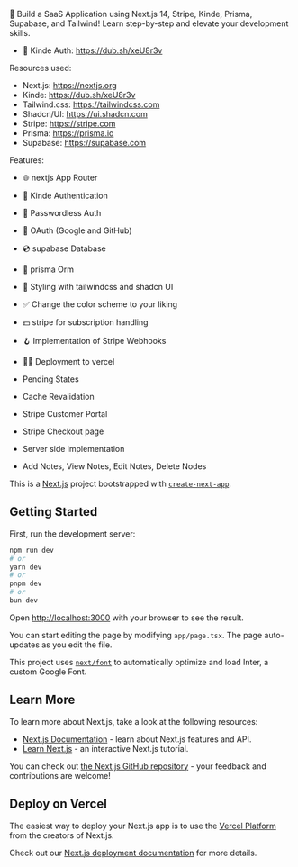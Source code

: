 🚀 Build a SaaS Application using Next.js 14, Stripe, Kinde, Prisma, Supabase, and Tailwind! Learn step-by-step and elevate your development skills. 

- 🚀 Kinde Auth: https://dub.sh/xeU8r3v

Resources used:
- Next.js: https://nextjs.org
- Kinde: https://dub.sh/xeU8r3v
- Tailwind.css: https://tailwindcss.com
- Shadcn/UI: https://ui.shadcn.com
- Stripe: https://stripe.com
- Prisma: https://prisma.io
- Supabase: https://supabase.com

Features: 

- 🌐 nextjs App Router
- 🔐 Kinde Authentication
- 📧 Passwordless Auth
- 🔑 OAuth (Google and GitHub)
- 💿 supabase Database
- 💨 prisma Orm
- 🎨 Styling with tailwindcss and shadcn UI
- ✅ Change the color scheme to your liking
- 💵 stripe for subscription handling
- 🪝 Implementation of Stripe Webhooks
- 😶‍🌫️ Deployment to vercel

- Pending States
- Cache Revalidation
- Stripe Customer Portal
- Stripe Checkout page
- Server side implementation 
- Add Notes, View Notes,  Edit Notes, Delete Nodes


This is a [Next.js](https://nextjs.org/) project bootstrapped with [`create-next-app`](https://github.com/vercel/next.js/tree/canary/packages/create-next-app).

## Getting Started

First, run the development server:

```bash
npm run dev
# or
yarn dev
# or
pnpm dev
# or
bun dev
```

Open [http://localhost:3000](http://localhost:3000) with your browser to see the result.

You can start editing the page by modifying `app/page.tsx`. The page auto-updates as you edit the file.

This project uses [`next/font`](https://nextjs.org/docs/basic-features/font-optimization) to automatically optimize and load Inter, a custom Google Font.

## Learn More

To learn more about Next.js, take a look at the following resources:

- [Next.js Documentation](https://nextjs.org/docs) - learn about Next.js features and API.
- [Learn Next.js](https://nextjs.org/learn) - an interactive Next.js tutorial.

You can check out [the Next.js GitHub repository](https://github.com/vercel/next.js/) - your feedback and contributions are welcome!

## Deploy on Vercel

The easiest way to deploy your Next.js app is to use the [Vercel Platform](https://vercel.com/new?utm_medium=default-template&filter=next.js&utm_source=create-next-app&utm_campaign=create-next-app-readme) from the creators of Next.js.

Check out our [Next.js deployment documentation](https://nextjs.org/docs/deployment) for more details.
